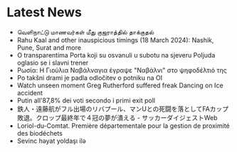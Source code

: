 # Latest News
-  வெளிநாட்டு மாணவர்கள் மீது குஜராத்தில் தாக்குதல்
-  Rahu Kaal and other inauspicious timings (18 March 2024): Nashik, Pune, Surat and more
-  O transparentima Porta koji su osvanuli u subotu na sjeveru Poljuda oglasio se i slavni trener
-  Ρωσία: Η Γιούλια Ναβάλναγια έγραψε "Ναβάλνι" στο ψηφοδέλτιό της
-  Po takšni drami je padla odločitev o potniku na OI
-  Watch unseen moment Greg Rutherford suffered freak Dancing on Ice accident
-  Putin all'87,8% dei voti secondo i primi exit poll
-  鉄人・遠藤航がフル出場のリバプール、マンUとの死闘を落としてFAカップ敗退。クロップ最終年で４冠の夢が潰える - サッカーダイジェストWeb
-  Loriol-du-Comtat. Première départementale pour la gestion de proximité des biodéchets
-  Sevinc həyat yoldaşı ilə
